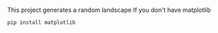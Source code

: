 This project generates a random landscape
If you don't have matplotlib
```py
pip install matplotlib
```